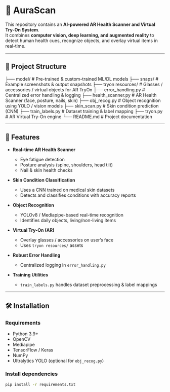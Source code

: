 # 🧠 AuraScan

This repository contains an **AI-powered AR Health Scanner and Virtual Try-On System**.  
It combines **computer vision, deep learning, and augmented reality** to detect human health cues, recognize objects, and overlay virtual items in real-time.

---

## 📂 Project Structure

├── model/ # Pre-trained & custom-trained ML/DL models
├── snaps/ # Example screenshots & output snapshots
├── tryon resources/ # Glasses / accessories / virtual objects for AR TryOn
├── error_handling.py # Centralized error handling & logging
├── health_scanner.py # AR Health Scanner (face, posture, nails, skin)
├── obj_recog.py # Object recognition using YOLO / vision models
├── skin_scan.py # Skin condition prediction (CNN)
├── train_labels.py # Dataset training & label mapping
├── tryon.py # AR Virtual Try-On engine
└── README.md # Project documentation


---

## 🚀 Features

- **Real-time AR Health Scanner**  
  - Eye fatigue detection  
  - Posture analysis (spine, shoulders, head tilt)  
  - Nail & skin health checks  

- **Skin Condition Classification**  
  - Uses a CNN trained on medical skin datasets  
  - Detects and classifies conditions with accuracy reports  

- **Object Recognition**  
  - YOLOv8 / Mediapipe-based real-time recognition  
  - Identifies daily objects, living/non-living items  

- **Virtual Try-On (AR)**  
  - Overlay glasses / accessories on user’s face  
  - Uses `tryon resources/` assets  

- **Robust Error Handling**  
  - Centralized logging in `error_handling.py`  

- **Training Utilities**  
  - `train_labels.py` handles dataset preprocessing & label mappings  

---

## 🛠️ Installation

### Requirements
- Python 3.9+
- OpenCV
- Mediapipe
- TensorFlow / Keras
- NumPy
- Ultralytics YOLO (optional for `obj_recog.py`)

### Install dependencies
```bash
pip install -r requirements.txt
